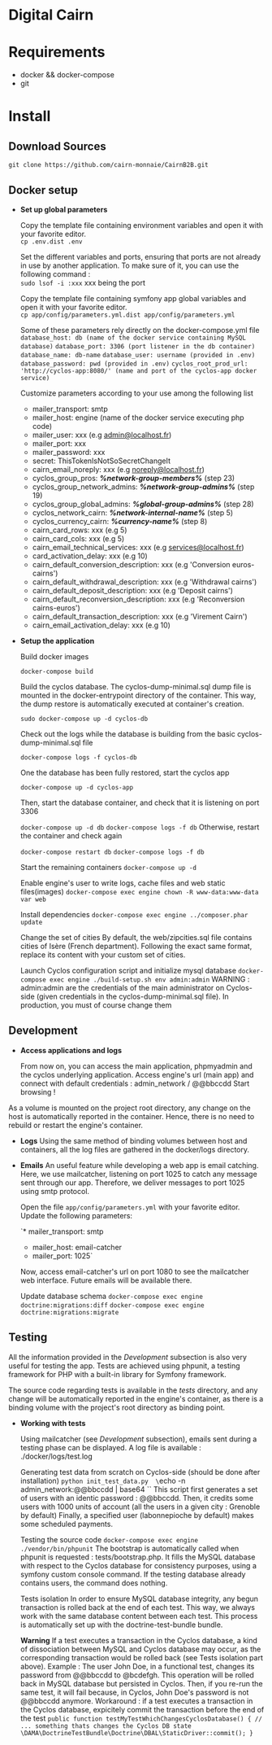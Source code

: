 Digital Cairn
=======

# Requirements
 * docker && docker-compose
 * git

# Install

## Download Sources

   `git clone https://github.com/cairn-monnaie/CairnB2B.git`

## Docker setup

 * **Set up global parameters**

    Copy the template file containing environment variables and open it with your favorite editor.   
      `cp .env.dist .env`

    Set the different variables and ports, ensuring that ports are not already in use by another application.
    To make sure of it, you can use the following command :  
      `sudo lsof -i :xxx` xxx being the port
 

    Copy the template file containing symfony app global variables and open it with your favorite editor.  
      `cp app/config/parameters.yml.dist app/config/parameters.yml`

    Some of these parameters rely directly on the docker-compose.yml file  
      `database_host: db (name of the docker service containing MySQL database)`
      `database_port: 3306 (port listener in the db container)`
      `database_name: db-name`
      `database_user: username (provided in .env)`
      `database_password: pwd (provided in .env)`
      `cyclos_root_prod_url: 'http://cyclos-app:8080/' (name and port of the cyclos-app docker service)`

    Customize parameters according to your use among the following list
     * mailer_transport: smtp
     * mailer_host: engine (name of the docker service executing php code)
     * mailer_user: xxx (e.g admin@localhost.fr)
     * mailer_port: xxx
     * mailer_password: xxx
     * secret: ThisTokenIsNotSoSecretChangeIt
     * cairn_email_noreply: xxx (e.g noreply@localhost.fr)
     * cyclos_group_pros: **_%network-group-members%_** (step 23)
     * cyclos_group_network_admins: **_%network-group-admins%_** (step 19) 
     * cyclos_group_global_admins: **_%global-group-admins%_** (step 28)
     * cyclos_network_cairn: **_%network-internal-name%_** (step 5)
     * cyclos_currency_cairn: **_%currency-name%_** (step 8)
     * cairn_card_rows: xxx (e.g 5)
     * cairn_card_cols: xxx (e.g 5)
     * cairn_email_technical_services: xxx (e.g services@localhost.fr)
     * card_activation_delay: xxx (e.g 10)
     * cairn_default_conversion_description: xxx (e.g 'Conversion euros-cairns')
     * cairn_default_withdrawal_description: xxx (e.g 'Withdrawal cairns')
     * cairn_default_deposit_description: xxx  (e.g 'Deposit cairns')
     * cairn_default_reconversion_description: xxx (e.g 'Reconversion cairns-euros')
     * cairn_default_transaction_description: xxx (e.g 'Virement Cairn')
     * cairn_email_activation_delay: xxx (e.g 10)

 
 * **Setup the application**

     Build docker images 

     `docker-compose build`

     Build the cyclos database. The cyclos-dump-minimal.sql dump file is mounted in the docker-entrypoint directory of the container.
     This way, the dump restore is automatically executed at container's creation. 

     `sudo docker-compose up -d cyclos-db`

     Check out the logs while the database is building from the basic cyclos-dump-minimal.sql file

     `docker-compose logs -f cyclos-db`

     One the database has been fully restored, start the cyclos app

     `docker-compose up -d cyclos-app`

     Then, start the database container, and check that it is listening on port 3306

     `docker-compose up -d db`
     `docker-compose logs -f db` 
     Otherwise, restart the container and check again

     `docker-compose restart db`
     `docker-compose logs -f db`
  
     Start the remaining containers
     `docker-compose up -d`

     Enable engine's user to write logs, cache files and web static files(images)
     `docker-compose exec engine chown -R www-data:www-data var web`

     Install dependencies
     `docker-compose exec engine ../composer.phar update`
      
     Change the set of cities 
     By default, the web/zipcities.sql file contains cities of Isère (French department). Following the exact same format, replace its content with your custom set of cities.

     Launch Cyclos configuration script and initialize mysql database
     `docker-compose exec engine ./build-setup.sh env admin:admin`
     WARNING : admin:admin are the credentials of the main administrator on Cyclos-side (given credentials in the cyclos-dump-minimal.sql file). In production, you must of course change them

## Development
 * **Access applications and logs**
    
    From now on, you can access the main application, phpmyadmin and the cyclos underlying application.
    Access engine's url (main app) and connect with default credentials : admin_network / @@bbccdd
    Start browsing !

 As a volume is mounted on the project root directory, any change on the host is automatically reported in the container. Hence, there is no need to rebuild or restart the engine's container.
 * **Logs**
    Using the same method of binding volumes between host and containers, all the log files are gathered in the docker/logs directory.  
    
 * **Emails**
    An useful feature while developing a web app is email catching. Here, we use mailcatcher, listening on port 1025 to catch any message sent through our app. Therefore, we deliver messages to port 1025 using smtp protocol.

    Open the file `app/config/parameters.yml` with your favorite editor. 
    Update the following parameters:

     `* mailer_transport: smtp
     * mailer_host: email-catcher
     * mailer_port: 1025`

    Now, access email-catcher's url on port 1080 to see the mailcatcher web interface. Future emails will be available there.

    Update database schema
    `docker-compose exec engine doctrine:migrations:diff`
    `docker-compose exec engine doctrine:migrations:migrate`

## Testing
      
 All the information provided in the _Development_ subsection is also very useful for testing the app. Tests are achieved using phpunit, a testing framework for PHP with a built-in library for Symfony framework. 

 The source code regarding tests is available in the _tests_ directory, and any change will be automatically reported in the engine's container, as there is a binding volume with the project's root directory as binding point.

  * **Working with tests**

     Using mailcatcher (see _Development_ subsection), emails sent during a testing phase can be displayed.
     A log file is available : ./docker/logs/test.log

     Generating test data from scratch on Cyclos-side  (should be done after installation)
     `python init_test_data.py  \`echo -n admin_network:@@bbccdd | base64 \``
     This script first generates a set of users with an identic password : @@bbccdd.
     Then, it credits some users with 1000 units of account (all  the users in a given city : Grenoble by default) 
     Finally, a specified user (labonnepioche by default) makes some scheduled payments.

     Testing the source code
     `docker-compose exec engine ./vendor/bin/phpunit`
     The bootstrap is automatically called when phpunit is requested : tests/bootstrap.php. It fills the MySQL database with respect to the Cyclos database for consistency purposes, using a symfony custom console command. If the testing database already contains users, the command does nothing.

     Tests isolation
     In order to ensure MySQL database integrity, any begun transaction is rolled back at the end of each test. This way, we always work with the same database content between each test. This process is automatically set up with the doctrine-test-bundle bundle.

     **Warning**
     If a test executes a transaction in the Cyclos database, a kind of dissociation between MySQL and Cyclos database may occur, as the corresponding transaction would be rolled back (see Tests isolation part above).
     Example : The user John Doe, in a functional test, changes its password from @@bbccdd to @bcdefgh. This operation will be rolled back in MySQL database but persisted in Cyclos. Then, if you re-run the same test, it will fail because, in Cyclos, John Doe's password is not @@bbccdd anymore.
     Workaround : if a test executes a transaction in the Cyclos database, expicitely commit the transaction before the end of the test
     `public function testMyTestWhichChangesCyclosDatabase()
     {
    // ... something thats changes the Cyclos DB state
    \DAMA\DoctrineTestBundle\Doctrine\DBAL\StaticDriver::commit();
     }`

